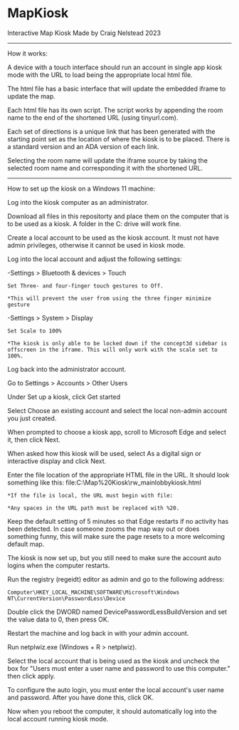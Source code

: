 # MapKiosk
Interactive Map Kiosk
Made by Craig Nelstead 2023

******

How it works:

A device with a touch interface should run an account in single app kiosk mode
with the URL to load being the appropriate local html file. 

The html file has a basic interface that will update the embedded iframe
to update the map.

Each html file has its own script. The script works by appending the room name
to the end of the shortened URL (using tinyurl.com).

Each set of directions is a unique link that has been generated with the 
starting point set as the location of where the kiosk is to be placed. There is
a standard version and an ADA version of each link.

Selecting the room name will update the iframe source by taking the selected
room name and corresponding it with the shortened URL.

******

How to set up the kiosk on a Windows 11 machine:

Log into the kiosk computer as an administrator.

Download all files in this repositorty and place them on the computer that is to
be used as a kiosk. A folder in the C: drive will work fine.

Create a local account to be used as the kiosk account. It must not have admin
privileges, otherwise it cannot be used in kiosk mode.

Log into the local account and adjust the following settings:

-Settings > Bluetooth & devices > Touch

    Set Three- and four-finger touch gestures to Off.

    *This will prevent the user from using the three finger minimize gesture

-Settings > System > Display

    Set Scale to 100%

    *The kiosk is only able to be locked down if the concept3d sidebar is
    offscreen in the iframe. This will only work with the scale set to 100%.

Log back into the administrator account.

Go to Settings > Accounts > Other Users

Under Set up a kiosk, click Get started

Select Choose an existing account and select the local non-admin account you 
just created.

When prompted to choose a kiosk app, scroll to Microsoft Edge and select it, 
then click Next.

When asked how this kiosk will be used, select As a digital sign or interactive
display and click Next.

Enter the file location of the appropriate HTML file in the URL. It should look
something like this:
    file:C:\Map%20Kiosk\rw_mainlobbykiosk.html

    *If the file is local, the URL must begin with file:

    *Any spaces in the URL path must be replaced with %20.

Keep the default setting of 5 minutes so that Edge restarts if no activity has
been detected. In case someone zooms the map way out or does something funny,
this will make sure the page resets to a more welcoming default map.

The kiosk is now set up, but you still need to make sure the account auto logins
when the computer restarts.

Run the registry (regeidt) editor as admin and go to the following address:

    Computer\HKEY_LOCAL_MACHINE\SOFTWARE\Microsoft\Windows NT\CurrentVersion\PasswordLess\Device

Double click the DWORD named DevicePasswordLessBuildVersion and set the value
data to 0, then press OK.

Restart the machine and log back in with your admin account.

Run netplwiz.exe (Windows + R > netplwiz).

Select the local account that is being used as the kiosk and uncheck the box
for "Users must enter a user name and password to use this computer." then click
apply.

To configure the auto login, you must enter the local account's user name and
password. After you have done this, click OK.

Now when you reboot the computer, it should automatically log into the local 
account running kiosk mode.
